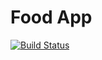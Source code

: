 # Food App
[![Build Status](https://travis-ci.com/Bdthomson/food-app.svg?branch=master)](https://travis-ci.com/Bdthomson/food-app)